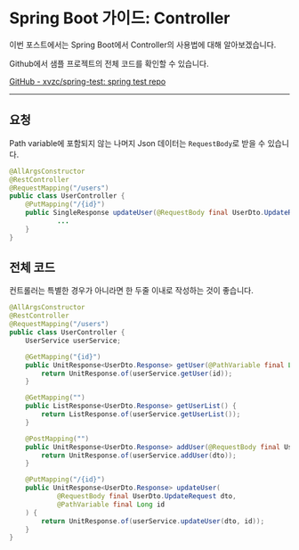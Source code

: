 # Spring Boot 가이드: Controller

이번 포스트에서는 Spring Boot에서 Controller의 사용법에 대해 알아보겠습니다.
<!--more-->
Github에서 샘플 프로젝트의 전체 코드를 확인할 수 있습니다.

[GitHub - xvzc/spring-test: spring test repo](https://github.com/xvzc/spring-test)

---

## 요청

Path variable에 포함되지 않는 나머지 Json 데이터는 `RequestBody`로 받을 수 있습니다.

```java
@AllArgsConstructor
@RestController
@RequestMapping("/users")
public class UserController {
    @PutMapping("/{id}")
    public SingleResponse updateUser(@RequestBody final UserDto.UpdateRequest dto, @PathVariable final Long id) {
			...
    }
}
```

## 전체 코드

컨트롤러는 특별한 경우가 아니라면 한 두줄 이내로 작성하는 것이 좋습니다.

```java
@AllArgsConstructor
@RestController
@RequestMapping("/users")
public class UserController {
    UserService userService;

    @GetMapping("{id}")
    public UnitResponse<UserDto.Response> getUser(@PathVariable final Long id) {
        return UnitResponse.of(userService.getUser(id));
    }

    @GetMapping("")
    public ListResponse<UserDto.Response> getUserList() {
        return ListResponse.of(userService.getUserList());
    }

    @PostMapping("")
    public UnitResponse<UserDto.Response> addUser(@RequestBody final UserDto.AddRequest dto) {
        return UnitResponse.of(userService.addUser(dto));
    }

    @PutMapping("/{id}")
    public UnitResponse<UserDto.Response> updateUser(
            @RequestBody final UserDto.UpdateRequest dto,
            @PathVariable final Long id
    ) {
        return UnitResponse.of(userService.updateUser(dto, id));
    }
}
```
